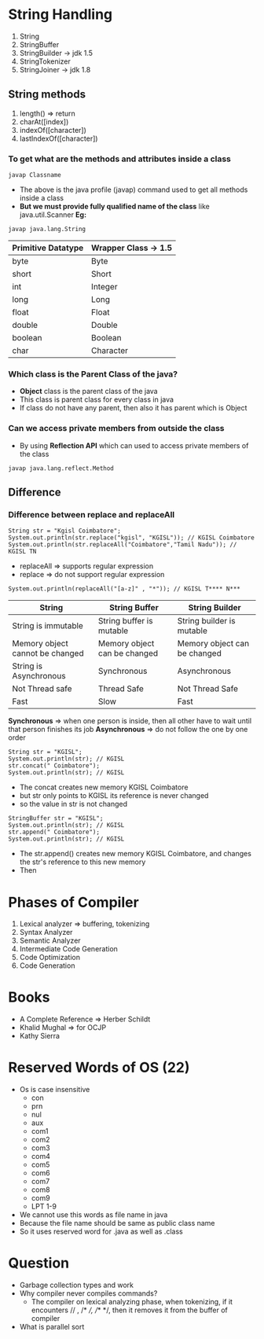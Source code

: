 # String Handling

1. String
2. StringBuffer
3. StringBuilder -> jdk 1.5
4. StringTokenizer
5. StringJoiner -> jdk 1.8

## String methods
1. length() => return 
2. charAt([index])
3. indexOf([character])
4. lastIndexOf([character])

### To get what are the methods and attributes inside a class

```
javap Classname
```
* The above is the java profile (javap) command used to get all methods inside a class
* **But we must provide fully qualified name of the class** like java.util.Scanner
**Eg:**
```
javap java.lang.String
```

| Primitive Datatype | Wrapper Class -> 1.5|
|---|---|
|byte|Byte|
|short|Short|
|int|Integer|
|long|Long|
|float|Float|
|double|Double|
|boolean|Boolean|
|char|Character|

### Which class is the Parent Class of the java?
* **Object** class is the parent class of the java
* This class is parent class for every class in java
* If class do not have any parent, then also it has parent which is Object

### Can we access private members from outside the class
* By using **Reflection API** which can used to access private members of the class
```
javap java.lang.reflect.Method
```

## Difference
### Difference between replace and replaceAll
```
String str = "Kgisl Coimbatore";
System.out.println(str.replace("kgisl", "KGISL")); // KGISL Coimbatore
System.out.println(str.replaceAll("Coimbatore","Tamil Nadu")); // KGISL TN
```
* replaceAll => supports regular expression
* replace => do not support regular expression

```
System.out.println(replaceAll("[a-z]" , "*")); // KGISL T**** N***
```

|String | String Buffer | String Builder|
|---|---|---|
|String is immutable|String buffer is mutable| String builder is mutable|
|Memory object cannot be changed|Memory object can be changed|Memory object can be changed|
|String is Asynchronous|Synchronous|Asynchronous|
|Not Thread safe| Thread Safe | Not Thread Safe |
|Fast| Slow | Fast |

**Synchronous** => when one person is inside, then all other have to wait until that person finishes its job
**Asynchronous** => do not follow the one by one order

```
String str = "KGISL";
System.out.println(str); // KGISL
str.concat(" Coimbatore"); 
System.out.println(str); // KGISL
```
* The concat creates new memory KGISL Coimbatore
* but str only points to KGISL its reference is never changed
* so the value in str is not changed

```
StringBuffer str = "KGISL";
System.out.println(str); // KGISL
str.append(" Coimbatore"); 
System.out.println(str); // KGISL
```
* The str.append() creates new memory KGISL Coimbatore, and changes the str's reference to this new memory
* Then 

# Phases of Compiler
1. Lexical analyzer => buffering, tokenizing
2. Syntax Analyzer
3. Semantic Analyzer
4. Intermediate Code Generation
5. Code Optimization
6. Code Generation


# Books
* A Complete Reference => Herber Schildt
* Khalid Mughal => for OCJP
* Kathy Sierra 

# Reserved Words of OS (22)
* Os is case insensitive
    * con
    * prn
    * nul
    * aux
    * com1
    * com2
    * com3
    * com4
    * com5
    * com6
    * com7
    * com8
    * com9
    * LPT 1-9
* We cannot use this words as file name in java
* Because the file name should be same as public class name
* So it uses reserved word for .java as well as .class

# Question
* Garbage collection types and work
* Why compiler never compiles commands?
    * The compiler on lexical analyzing phase, when tokenizing, if it encounters // , /* */, /** */, then it removes it from the buffer of compiler
* What is parallel sort